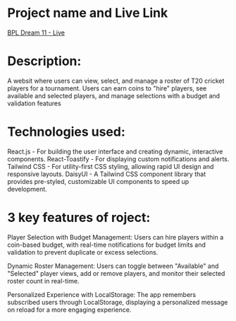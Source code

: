 # Project name and Live Link
[BPL Dream 11 - Live](https://new-sick-man.surge.sh/)


# Description:
A websit where users can view, select, and manage a roster of T20 cricket players for a tournament. Users can earn coins to "hire" players, see available and selected players, and manage selections with a budget and validation features

# Technologies used:
React.js - For building the user interface and creating dynamic, interactive components.
React-Toastify - For displaying custom notifications and alerts.
Tailwind CSS - For utility-first CSS styling, allowing rapid UI design and responsive layouts.
DaisyUI - A Tailwind CSS component library that provides pre-styled, customizable UI components to speed up development.

# 3 key features of roject:

Player Selection with Budget Management: Users can hire players within a coin-based budget, with real-time notifications for budget limits and validation to prevent duplicate or excess selections.

Dynamic Roster Management: Users can toggle between "Available" and "Selected" player views, add or remove players, and monitor their selected roster count in real-time.

Personalized Experience with LocalStorage: The app remembers subscribed users through LocalStorage, displaying a personalized message on reload for a more engaging experience.